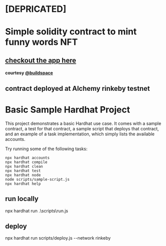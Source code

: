 # [DEPRICATED]
# Simple solidity contract to mint funny words NFT

## [checkout the app here](https://nft-starter-project.mihirlaldas.repl.co/)
#### courtesy [@buildspace](https://buildspace.so/)

## contract deployed at Alchemy rinkeby testnet

# Basic Sample Hardhat Project

This project demonstrates a basic Hardhat use case. It comes with a sample contract, a test for that contract, a sample script that deploys that contract, and an example of a task implementation, which simply lists the available accounts.

Try running some of the following tasks:

```shell
npx hardhat accounts
npx hardhat compile
npx hardhat clean
npx hardhat test
npx hardhat node
node scripts/sample-script.js
npx hardhat help
```
## run locally
npx hardhat run .\scripts\run.js
## deploy
npx hardhat run scripts/deploy.js --network rinkeby 


